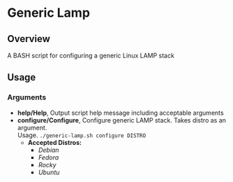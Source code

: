 # Generic Lamp

## Overview
A BASH script for configuring a generic Linux LAMP stack

## Usage
### Arguments
* **help/Help**, Output script help message including acceptable arguments
* **configure/Configure**, Configure generic LAMP stack. Takes distro as an argument. <br>
  Usage. `./generic-lamp.sh configure DISTRO`
  - **Accepted Distros:**
    * *Debian*
    * *Fedora*
    * *Rocky*
    * *Ubuntu*
